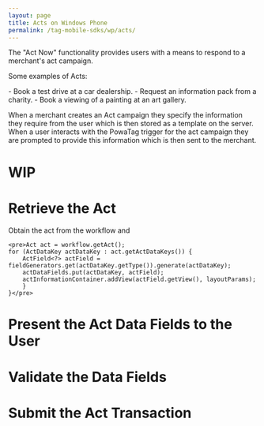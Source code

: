 ```yaml
---
layout: page
title: Acts on Windows Phone
permalink: /tag-mobile-sdks/wp/acts/
---
```


The "Act Now" functionality provides users with a means to respond to a merchant's act campaign.
<p>Some examples of Acts:</p>
 - Book a test drive at a car dealership.
 - Request an information pack from a charity.
 - Book a viewing of a painting at an art gallery.

When a merchant creates an Act campaign they specify the information they require from the user which is then stored as a template on the server. 
When a user interacts with the PowaTag trigger for the act campaign they are prompted to provide this information which is then sent to the merchant. 

WIP 
===

# Retrieve the Act

Obtain the act from the workflow and 
 
 	<pre>Act act = workflow.getAct();
	for (ActDataKey actDataKey : act.getActDataKeys()) {
		ActField<?> actField = fieldGenerators.get(actDataKey.getType()).generate(actDataKey);
		actDataFields.put(actDataKey, actField);
		actInformationContainer.addView(actField.getView(), layoutParams);
        }
    }</pre>

# Present the Act Data Fields to the User


# Validate the Data Fields


# Submit the Act Transaction
